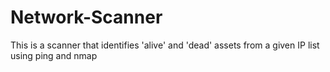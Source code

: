 # Network-Scanner
This is a scanner that identifies 'alive' and 'dead' assets from a given IP list using ping and nmap
